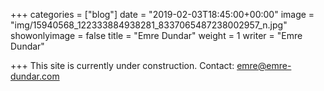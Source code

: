 +++
categories = ["blog"]
date = "2019-02-03T18:45:00+00:00"
image = "img/15940568_122333884938281_8337065487238002957_n.jpg"
showonlyimage = false
title = "Emre Dundar"
weight = 1
writer = "Emre Dundar"

+++
This site is currently under construction. Contact: [emre@emre-dundar.com](mailto:emre@emre-dundar.com)

<!--more-->